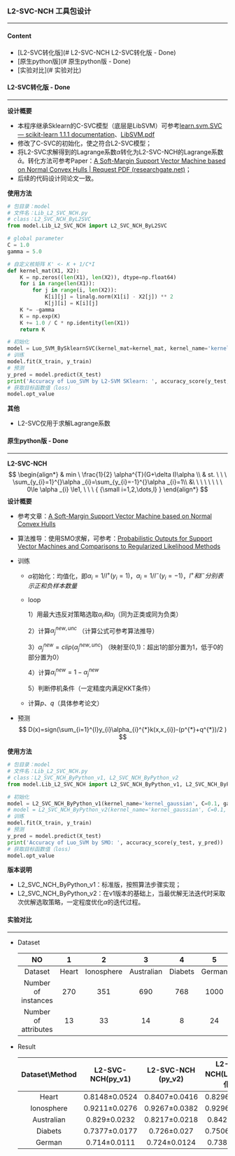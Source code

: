 ### L2-SVC-NCH 工具包设计

---

#### Content

- [L2-SVC转化版](# L2-SVC-NCH L2-SVC转化版 - Done)
- [原生python版](# 原生python版 - Done)
- [实验对比](# 实验对比)



#### L2-SVC转化版 - Done

----

**设计概要**

- 本程序继承Sklearn的C-SVC模型（底层是LibSVM）可参考[learn.svm.SVC — scikit-learn 1.1.1 documentation](https://scikit-learn.org/stable/modules/generated/sklearn.svm.SVC.html)、[LibSVM.pdf](extension://oikmahiipjniocckomdccmplodldodja/pdf-viewer/web/viewer.html?file=https%3A%2F%2Fwww.csie.ntu.edu.tw%2F~cjlin%2Fpapers%2Flibsvm.pdf)
- 修改了C-SVC的初始化，使之符合L2-SVC模型；
- 将L2-SVC求解得到的Lagrange系数$\alpha$转化为L2-SVC-NCH的Lagrange系数$\bar{\alpha}$。转化方法可参考Paper：[A Soft-Margin Support Vector Machine based on Normal Convex Hulls | Request PDF (researchgate.net)](https://www.researchgate.net/publication/272853868_A_Soft-Margin_Support_Vector_Machine_based_on_Normal_Convex_Hulls)；
- 后续的代码设计同论文一致。

**使用方法**

```python
# 包目录：model
# 文件名：Lib_L2_SVC_NCH.py
# class：L2_SVC_NCH_ByL2SVC
from model.Lib_L2_SVC_NCH import L2_SVC_NCH_ByL2SVC

# global parameter
C = 1.0
gamma = 5.0

# 自定义核矩阵 K' <- K + 1/C*I
def kernel_mat(X1, X2):
    K = np.zeros((len(X1), len(X2)), dtype=np.float64)
    for i in range(len(X1)):
        for j in range(i, len(X2)):
            K[i][j] = linalg.norm(X1[i] - X2[j]) ** 2
            K[j][i] = K[i][j]
    K *= -gamma
    K = np.exp(K)
    K += 1.0 / C * np.identity(len(X1)) 
    return K

# 初始化
model = Luo_SVM_BySklearnSVC(kernel_mat=kernel_mat, kernel_name='kernel_gaussian', gamma=gamma, C=np.PINF, myC=C, max_iter=2000, tol=1e-3, need_optValue=True)
# 训练
model.fit(X_train, y_train)
# 预测
y_pred = model.predict(X_test)
print('Accuracy of Luo_SVM by L2-SVM SKlearn: ', accuracy_score(y_test, y_pred))
# 获取目标函数值（loss）
model.opt_value
```

**其他**

- L2-SVC仅用于求解Lagrange系数



#### 原生python版 - Done

----

**L2-SVC-NCH**
$$
\begin{align*}
& min \ \frac{1}{2} \alpha^{T}(G+\delta I)\alpha \\
& st. \ \ \ \sum_{y_{i}=1}^{}\alpha _{i}=\sum_{y_{i}=-1}^{}\alpha _{i}=1\\ 
&\ \ \ \ \ \ \ \  0\le \alpha _{i} \le1, \ \ \ { {\small i=1,2,\dots,l} } 
\end{align*}
$$
**设计概要**

- 参考文章：[A Soft-Margin Support Vector Machine based on Normal Convex Hulls](https://www.researchgate.net/publication/272853868_A_Soft-Margin_Support_Vector_Machine_based_on_Normal_Convex_Hulls)

- 算法推导：使用SMO求解，可参考：[Probabilistic Outputs for Support Vector Machines and Comparisons to Regularized Likelihood Methods ](http://citeseer.ist.psu.edu/viewdoc/summary?doi=10.1.1.41.1639)

- 训练

  - $\alpha$初始化：均值化，即$\alpha_{i} = 1/l^{+}(y_{i} =1)$，$\alpha_{i} = 1/l^{-}(y_{i} =-1)$，$l^{+}和l^{-}分别表示正和负样本数量$

  - loop

    1）用最大违反对策略选取$\alpha_{i}和\alpha_{j}$（同为正类或同为负类）

    2）计算$\alpha_{j}^{new,unc}$ （计算公式可参考算法推导）

    3）$\alpha_{j}^{new} = clip(\alpha_{j}^{new,unc})$ （映射至(0,1)：超出1的部分置为1，低于0的部分置为0）

    4）计算$\alpha_{i}^{new} = 1-\alpha_{j}^{new}$

    5）判断停机条件（一定精度内满足KKT条件）

  - 计算$p、q$（具体参考论文）

- 预测
  $$
  D(x)=sign(\sum_{i=1}^{l}y_{i}\alpha_{i}^{*}k(x,x_{i})-(p^{*}+q^{*})/2 )
  $$

**使用方法**

```python
# 包目录：model
# 文件名：Lib_L2_SVC_NCH.py
# class：L2_SVC_NCH_ByPython_v1, L2_SVC_NCH_ByPython_v2
from model.Lib_L2_SVC_NCH import L2_SVC_NCH_ByPython_v1, L2_SVC_NCH_ByPython_v2

# 初始化
model = L2_SVC_NCH_ByPython_v1(kernel_name='kernel_gaussian', C=0.1, gamma=5.0, max_iter=2000, epsilon=1e-3, need_optValue=True)
# model = L2_SVC_NCH_ByPython_v2(kernel_name='kernel_gaussian', C=0.1, gamma=5.0, max_iter=2000, epsilon=1e-3, need_optValue=True) 
# 训练
model.fit(X_train, y_train)
# 预测
y_pred = model.predict(X_test)
print('Accuracy of Luo_SVM by SMO: ', accuracy_score(y_test, y_pred))
# 获取目标函数值（loss）
model.opt_value 
```

**版本说明**

- L2_SVC_NCH_ByPython_v1：标准版，按照算法步骤实现；
- L2_SVC_NCH_ByPython_v2：在v1版本的基础上，当最优解无法迭代时采取次优解选取策略，一定程度优化$\alpha$的迭代过程。



#### 实验对比

----

- Dataset

  |          NO          |   1   |     2      |     3      |    4    |   5    |
  | :------------------: | :---: | :--------: | :--------: | :-----: | :----: |
  |       Dataset        | Heart | Ionosphere | Australian | Diabets | German |
  | Number of instances  |  270  |    351     |    690     |   768   |  1000  |
  | Number of attributes |  13   |     33     |     14     |    8    |   24   |

- Result

  | Dataset\Method | L2-SVC-NCH(py_v1) | L2-SVC-NCH (py_v2) | L2-SVC-NCH(L2-SVC转化版) |    标准SVC    |
  | :------------: | :---------------: | :----------------: | :----------------------: | :-----------: |
  |     Heart      |   0.8148±0.0524   |   0.8407±0.0416    |      0.8296±0.0319       | 0.8222±0.0222 |
  |   Ionosphere   |   0.9211±0.0276   |   0.9267±0.0382    |      0.9296±0.0295       | 0.9296±0.0295 |
  |   Australian   |   0.829±0.0232    |   0.8217±0.0218    |       0.842±0.0148       | 0.8464±0.0133 |
  |    Diabets     |   0.7377±0.0177   |    0.726±0.027     |      0.7506±0.0301       | 0.7506±0.0274 |
  |     German     |   0.714±0.0111    |    0.724±0.0124    |       0.738±0.0196       | 0.746±0.0177  |
